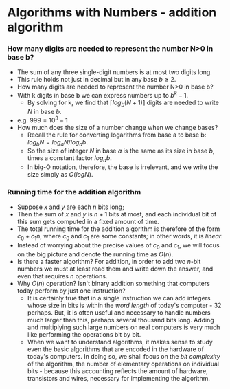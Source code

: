 # Algorithms with Numbers - addition algorithm

### How many digits are needed to represent the number N>0 in base b?

* The sum of any three single-digit numbers is at most two digits long. 
* This rule holds not just in decimal but in any base $b≥2$. 
* How many digits are needed to represent the number N>0 in base b?
* With k digits in base b we can express numbers up to $b^k-1$.
  * By solving for k, we find that $\lceil log_{b}(N+1)\rceil$ digits are needed to write $N$ in base $b$.
* e.g. $999=10^3 -1$
* How much does the size of a number change when we change bases?
  * Recall the rule for converting logarithms from base a to base b: $log_{b}{N} = log_{a}{N}/log_{a}{b}$.
  * So the size of integer $N$ in base $a$ is the same as its size in base $b$, times a constant factor $log_{a}{b}$. 
  * In big-O notation, therefore, the base is irrelevant, and we write the size simply as $O(logN)$. 

### Running time for the addition algorithm

* Suppose $x$ and $y$ are each $n$ bits long; 
* Then the sum of $x$ and $y$ is $n+1$ bits at most, and each individual bit of this sum gets computed in a fixed amount of time. 
* The total running time for the addition algorithm is therefore of the form $c_0+c_1n$, where $c_0$ and $c_1$ are some constants; in other words, it is *linear*. 
* Instead of worrying about the precise values of $c_0$ and $c_1$, we will focus on the big picture and denote the running time as $O(n)$.
* Is there a faster algorithm? For addition, in order to add two $n$-bit numbers we must at least read them and write down the answer, and even that requires $n$ operations. 
* Why $O(n)$ operation? Isn't binary addition something that computers today perform by just one instruction?
  * It is certainly true that in a single instruction we can add integers whose size in bits is within the *word length* of today's computer - 32 perhaps. But, it is often useful and necessary to handle numbers much larger than this, perhaps several thousand bits long. Adding and multiplying such large numbers on real computers is very much like performing the operations bit by bit. 
  * When we want to understand algorithms, it makes sense to study even the basic algorithms that are encoded in the hardware of today's computers. In doing so, we shall focus on the *bit complexity* of the algorithm, the number of elementary operations on individual bits - because this accounting reflects the amount of hardware, transistors and wires, necessary for implementing the algorithm. 



